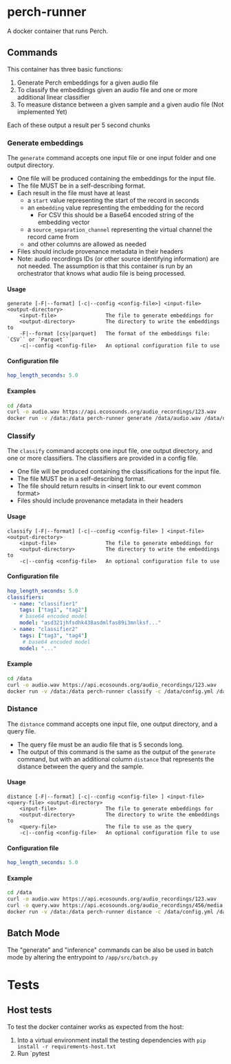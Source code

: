 # perch-runner

A docker container that runs Perch.

## Commands

This container has three basic functions:

1. Generate Perch embeddings for a given audio file
2. To classify the embeddings given an audio file and one or more additional linear classifier
3. To measure distance between a given sample and a given audio file (Not implemented Yet)

Each of these output a result per 5 second chunks

### Generate embeddings

The `generate` command accepts one input file or one input folder and one output directory.

- One file will be produced containing the embeddings for the input file.
- The file MUST be in a self-describing format. 
- Each result in the file must have at least
  - a `start` value representing the start of the record in seconds
  - an `embedding` value representing the embedding for the record
    - For CSV this should be a Base64 encoded string of the embedding vector
  - a `source_separation_channel` representing the virtual channel the record came from
  - and other columns are allowed as needed
- Files should include provenance metadata in their headers
- Note: audio recordings IDs (or other source identifying information) are
  not needed. The assumption is that this container is run by an orchestrator
  that knows what audio file is being processed.

#### Usage

```
generate [-F|--format] [-c|--config <config-file>] <input-file> <output-directory>
    <input-file>                The file to generate embeddings for
    <output-directory>          The directory to write the embeddings to
    -F|--format [csv|parquet]   The format of the embeddings file: `CSV`` or `Parquet``
    -c|--config <config-file>   An optional configuration file to use
```

#### Configuration file

```yaml
hop_length_seconds: 5.0
```

#### Examples

```bash
cd /data
curl -o audio.wav https://api.ecosounds.org/audio_recordings/123.wav
docker run -v /data:/data perch-runner generate /data/audio.wav /data/output
```

### Classify

The `classify` command accepts one input file, one output directory, and one or more classifiers.
The classifiers are provided in a config file.

- One file will be produced containing the classifications for the input file.
- The file MUST be in a self-describing format.
- The file should return results in \<insert link to our event common format\>
- Files should include provenance metadata in their headers

#### Usage

```
classify [-F|--format] [-c|--config <config-file> ] <input-file> <output-directory>
    <input-file>                The file to generate embeddings for
    <output-directory>          The directory to write the embeddings to
    -c|--config <config-file>   An optional configuration file to use
```

#### Configuration file

```yaml
hop_length_seconds: 5.0
classifiers:
  - name: "classifier1"
    tags: ["tag1", "tag2"]
    # base64 encoded model
    model: "asd321jhfsdhk438asdmlfas89i3mnlksf..."
  - name: "classifier2"
    tags: ["tag3", "tag4"]
     # base64 encoded model
    model: "..."

```

#### Example

```bash 
cd /data
curl -o audio.wav https://api.ecosounds.org/audio_recordings/123.wav
docker run -v /data:/data perch-runner classify -c /data/config.yml /data/audio.wav /data/output
```

### Distance

The `distance` command accepts one input file, one output directory, and a query file.

- The query file must be an audio file that is 5 seconds long.
- The output of this command is the same as the output of the `generate` command,
    but with an additional column `distance` that represents the distance between the
    query and the sample.

#### Usage

```
distance [-F|--format] [-c|--config <config-file> ] <input-file> <query-file> <output-directory> 
    <input-file>                The file to generate embeddings for
    <output-directory>          The directory to write the embeddings to
    <query-file>                The file to use as the query
    -c|--config <config-file>   An optional configuration file to use
```

#### Configuration file

```yaml
hop_length_seconds: 5.0
```

#### Example

```bash
cd /data
curl -o audio.wav https://api.ecosounds.org/audio_recordings/123.wav
curl -o query.wav https://api.ecosounds.org/audio_recordings/456/media.wav?start=10&end=15
docker run -v /data:/data perch-runner distance -c /data/config.yml /data/audio.wav /data/query.wav /data/output
```


## Batch Mode

The "generate" and "inference" commands can be also be used in batch mode by altering the entrypoint to `/app/src/batch.py`


# Tests

## Host tests

To test the docker container works as expected from the host:
1. Into a virtual environment install the testing dependencies with `pip install -r requirements-host.txt`
2. Run `pytest 

